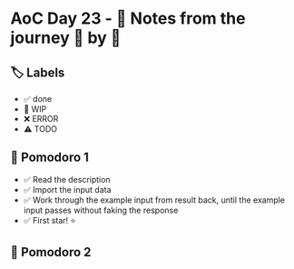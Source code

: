 # AoC Day 23 - 📝 Notes from the journey 🍅 by 🍅

## 🏷️ Labels

- ✅ done
- 🚧 WIP
- ❌ ERROR
- ⚠️ TODO

## 🍅 Pomodoro 1

- ✅ Read the description
- ✅ Import the input data
- ✅ Work through the example input from result back, until the example input passes without faking the response
- ✅ First star! ⭐️

## 🍅 Pomodoro 2
